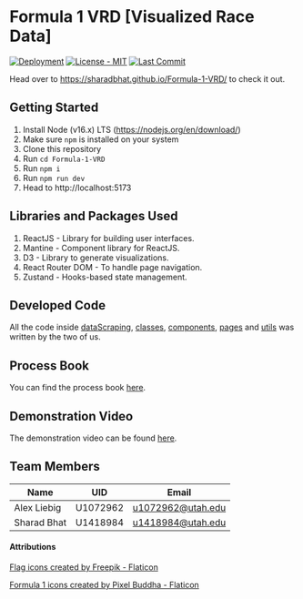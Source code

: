 # Formula 1 VRD [Visualized Race Data]

[![Deployment](https://img.shields.io/github/actions/workflow/status/sharadbhat/Formula-1-VRD/deploy.yml?label=Deployment&logo=Github)](https://github.com/sharadbhat/Formula-1-VRD/actions/workflows/deploy.yml)
[![License - MIT](https://img.shields.io/github/license/sharadbhat/Formula-1-VRD?color=brightgreen)](./LICENSE)
[![Last Commit](https://img.shields.io/github/last-commit/sharadbhat/Formula-1-VRD)](https://github.com/sharadbhat/Formula-1-VRD/commits/main)

Head over to https://sharadbhat.github.io/Formula-1-VRD/ to check it out.

## Getting Started
1. Install Node (v16.x) LTS (https://nodejs.org/en/download/)
2. Make sure `npm` is installed on your system
3. Clone this repository
4. Run `cd Formula-1-VRD`
5. Run `npm i`
6. Run `npm run dev`
7. Head to http://localhost:5173

## Libraries and Packages Used

1. ReactJS - Library for building user interfaces.
2. Mantine - Component library for ReactJS.
3. D3 - Library to generate visualizations.
4. React Router DOM - To handle page navigation.
5. Zustand - Hooks-based state management.

## Developed Code

All the code inside [dataScraping](dataScraping/), [classes](src/classes/), [components](src/components/), [pages](src/pages/) and [utils](src/utils/) was written by the two of us.

## Process Book
You can find the process book [here](docs/Formula%201%20VRD%20Process%20Book.pdf).

## Demonstration Video
The demonstration video can be found [here](https://youtu.be/HZR8Wibx924).

## Team Members
|Name|UID|Email|
|-|-|-|
|Alex Liebig|U1072962|u1072962@utah.edu|
|Sharad Bhat|U1418984|u1418984@utah.edu|

#### Attributions
<a href="https://www.flaticon.com/free-icons/flag" title="flag icons">Flag icons created by Freepik - Flaticon</a>

<a href="https://www.flaticon.com/free-icons/formula-1" title="formula 1 icons">Formula 1 icons created by Pixel Buddha - Flaticon</a>
